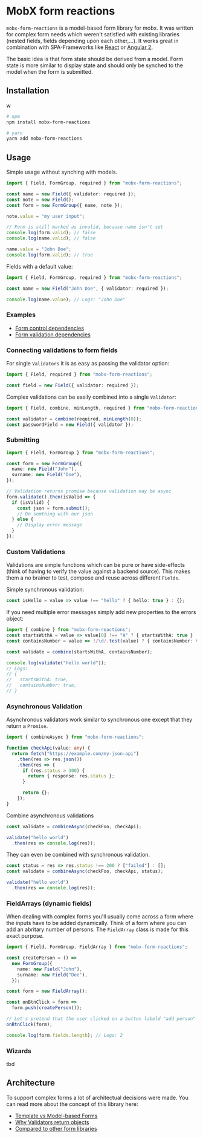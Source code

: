 # MobX form reactions

`mobx-form-reactions` is a model-based form library for mobx. It was written for complex form needs
which weren't satisfied with existing libraries (nested fields, fields depending upon each other,...).
It works great in combination with SPA-Frameworks like [React](https://github.com/facebook/react/) or
[Angular 2](https://angular.io/).

The basic idea is that form state should be derived from a model. Form state is more similar to display
state and should only be synched to the model when the form is submitted.

## Installation
w
```bash
# npm
npm install mobx-form-reactions

# yarn
yarn add mobx-form-reactions
```

## Usage

Simple usage without synching with models.

```ts
import { Field, FormGroup, required } from "mobx-form-reactions";

const name = new Field({ validator: required });
const note = new Field();
const form = new FormGroup({ name, note });

note.value = "my user input";

// Form is still marked as invalid, because name isn't set
console.log(form.valid); // false
console.log(name.valid); // false

name.value = "John Doe";
console.log(form.valid); // true
```

Fields with a default value:

```ts
import { Field, FormGroup, required } from "mobx-form-reactions";

const name = new Field("John Doe", { validator: required });

console.log(name.value); // Logs: "John Doe"
```

### Examples

- [Form control dependencies](examples/)
- [Form validation dependencies](examples/)

### Connecting validations to form fields

For single `Validators` it is as easy as passing the validator option:

```ts
import { Field, required } from "mobx-form-reactions";

const field = new Field({ validator: required });
```

Complex validations can be easily combined into a single `Validator`:

```ts
import { Field, combine, minLength, required } from "mobx-form-reactions";

const validator = combine(required, minLength(8));
const passwordField = new Field({ validator });
```

### Submitting

```ts
import { Field, FormGroup } from "mobx-form-reactions";

const form = new FormGroup({
  name: new Field("John"),
  surname: new Field("Doe"),
});

// Validation returns promise because validation may be async
form.validate().then(isValid => {
  if (isValid) {
    const json = form.submit();
    // Do somthing with our json
  } else {
    // Display error message
  }
});
```

### Custom Validations

Validations are simple functions which can be pure or have side-effects (think of having to verify the value against a
backend source). This makes them a no brainer to test, compose and reuse across different `Fields`.

Simple synchronous validation:

```ts
const isHello = value => value !== "hello" ? { hello: true } : {};
```

If you need multiple error messages simply add new properties to the errors object:

```ts
import { combine } from "mobx-form-reactions";
const startsWithA = value => value[0] !== "A" ? { startsWithA: true } : {};
const containsNumber = value => !/\d/.test(value) ? { containsNumber: true } : {};

const validate = combine(startsWithA, containsNumber);

console.log(validate("hello world"));
// Logs:
// {
//   startsWithA: true,
//   containsNumber: true,
// }
```

### Asynchronous Validation

Asynchronous validators work similar to synchronous one except that they return a `Promise`.

```ts
import { combineAsync } from "mobx-form-reactions";

function checkApi(value: any) {
  return fetch("https://example.com/my-json-api")
    .then(res => res.json())
    .then(res => {
      if (res.status > 300) {
        return { response: res.status };
      }

      return {};
    });
}
```

Combine asynchronous validations

```ts
const validate = combineAsync(checkFoo, checkApi);

validate("hello world")
  .then(res => console.log(res));
```

They can even be combined with synchronous validation.

```ts
const status = res => res.status !== 200 ? ["failed"] : [];
const validate = combineAsync(checkFoo, checkApi, status);

validate("hello world")
  .then(res => console.log(res));
```

### FieldArrays (dynamic fields)

When dealing with complex forms you'll usually come across a form where
the inputs have to be added dynamically. Think of a form where you can
add an abritary number of persons. The `FieldArray` class is made for
this exact purpose.

```ts
import { Field, FormGroup, FieldArray } from "mobx-form-reactions";

const createPerson = () =>
  new FormGroup({
    name: new Field("John"),
    surname: new Field("Doe"),
  });

const form = new FieldArray();

const onBtnClick = form =>
  form.push(createPerson());

// Let's pretend that the user clicked on a button labeld "add person"
onBtnClick(form);

console.log(form.fields.length); // Logs: 2
```

### Wizards

tbd

## Architecture

To support complex forms a lot of architectual decisions were made. You can read
more about the concept of this library here:

- [Template vs Model-based Forms](docs/architecture.md/#template-based-forms-vs-reactivemodel-based-forms)
- [Why Validators return objects](docs/architecture.md/#why-validators-return-objects)
- [Compared to other form libraries](docs/architecture.md/#compared-to-other-form-libraries)


